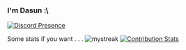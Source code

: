 ### I'm Dasun :\

[![Discord Presence](https://lanyard.cnrad.dev/api/778068011231608882)](https://discord.com/users/778068011231608882)

Some stats if you want . . .
<img src="https://github-readme-streak-stats.herokuapp.com/?user=dabeycorn&theme=tokyonight" alt="mystreak"/> [![Contribution Stats](https://github-contribution-stats.vercel.app/api/?username=dabeycorn)](https://github.com/LordDashMe/github-contribution-stats/)
